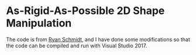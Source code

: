 # As-Rigid-As-Possible 2D Shape Manipulation #

The code is from [Ryan Schmidt](http://www.dgp.toronto.edu/~rms/software/Deform2D/index.html), and I have done some modifications so that the code can be compiled and run with Visual Studio 2017.

